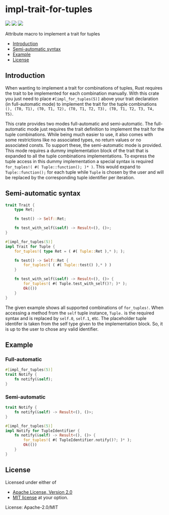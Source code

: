 # impl-trait-for-tuples

[![](https://docs.rs/impl-trait-for-tuples/badge.svg)](https://docs.rs/impl-trait-for-tuples/) [![](https://img.shields.io/crates/v/impl-trait-for-tuples.svg)](https://crates.io/crates/impl-trait-for-tuples) [![](https://img.shields.io/crates/d/impl-trait-for-tuples.png)](https://crates.io/crates/impl-trait-for-tuples)

Attribute macro to implement a trait for tuples

* [Introduction](#introduction)
* [Semi-automatic syntax](#semi-automatic-syntax)
* [Example](#example)
* [License](#license)

## Introduction

When wanting to implement a trait for combinations of tuples, Rust requires the trait to be implemented
for each combination manually. With this crate you just need to place `#[impl_for_tuples(5)]` above
your trait declaration (in full-automatic mode) to implement the trait for the tuple combinations
`(), (T0, T1), (T0, T1, T2), (T0, T1, T2, T3), (T0, T1, T2, T3, T4, T5)`.

This crate provides two modes full-automatic and semi-automatic. The full-automatic mode just requires
the trait definition to implement the trait for the tuple combinations. While being much easier to
use, it also comes with some restrictions like no associated types, no return values or no associated
consts. To support these, the semi-automatic mode is provided. This mode requires a dummy implementation
block of the trait that is expanded to all the tuple combinations implementations. To express the
tuple access in this dummy implementation a special syntax is required `for_tuples!( #( Tuple::function(); )* )`.
This would expand to `Tuple::function();` for each tuple while `Tuple` is chosen by the user and will be
replaced by the corresponding tuple identifier per iteration.

## Semi-automatic syntax

```rust
trait Trait {
    type Ret;

    fn test() -> Self::Ret;

    fn test_with_self(&self) -> Result<(), ()>;
}

#[impl_for_tuples(5)]
impl Trait for Tuple {
    for_tuples!( type Ret = ( #( Tuple::Ret ),* ); );

    fn test() -> Self::Ret {
        for_tuples!( ( #( Tuple::test() ),* ) )
    }

    fn test_with_self(&self) -> Result<(), ()> {
        for_tuples!( #( Tuple.test_with_self()?; )* );
        Ok(())
    }
}

```

The given example shows all supported combinations of `for_tuples!`. When accessing a method from the
`self` tuple instance, `Tuple.` is the required syntax and is replaced by `self.0`, `self.1`, etc.
The placeholder tuple identifer is taken from the self type given to the implementation block. So, it
is up to the user to chose any valid identifier.

## Example

### Full-automatic

```rust
#[impl_for_tuples(5)]
trait Notify {
    fn notify(&self);
}

```

### Semi-automatic

```rust
trait Notify {
    fn notify(&self) -> Result<(), ()>;
}

#[impl_for_tuples(5)]
impl Notify for TupleIdentifier {
    fn notify(&self) -> Result<(), ()> {
        for_tuples!( #( TupleIdentifier.notify()?; )* );
        Ok(())
    }
}

```

## License
Licensed under either of
 * [Apache License, Version 2.0](http://www.apache.org/licenses/LICENSE-2.0)
 * [MIT license](http://opensource.org/licenses/MIT)
at your option.

License: Apache-2.0/MIT
